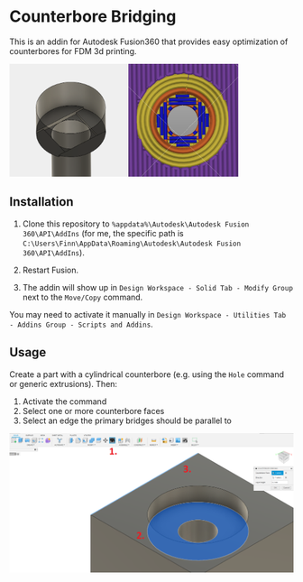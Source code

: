 # Counterbore Bridging

This is an addin for Autodesk Fusion360 that provides easy optimization of counterbores for FDM 3d printing.

<img src="media/addin_output.png" height=200/><img src="media/slicer_output.png" height=200>

## Installation

1. Clone this repository to `%appdata%\Autodesk\Autodesk Fusion 360\API\AddIns` (for me, the specific path is `C:\Users\Finn\AppData\Roaming\Autodesk\Autodesk Fusion 360\API\AddIns`).

2. Restart Fusion. 
3. The addin will show up in `Design Workspace - Solid Tab - Modify Group` next to the `Move/Copy` command.

You may need to activate it manually in `Design Workspace - Utilities Tab - Addins Group - Scripts and Addins`.

## Usage
Create a part with a cylindrical counterbore (e.g. using the `Hole` command or generic extrusions). Then:
1. Activate the command
2. Select one or more counterbore faces
3. Select an edge the primary bridges should be parallel to

![](media/addin_input.png)